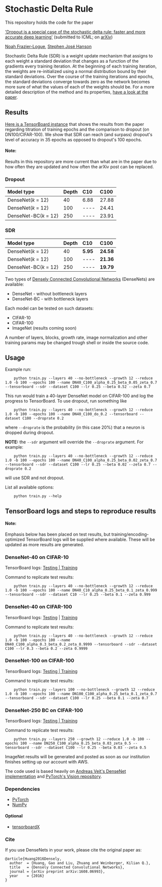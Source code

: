 # Stochastic Delta Rule

This repository holds the code for the paper 

['Dropout is a special case of the stochastic delta rule: faster and more accurate deep learning'](https://arxiv.org/abs/1808.03578) (submitted to ICML; on [arXiv](https://arxiv.org/abs/1808.03578))

[Noah Frazier-Logue](https://www.linkedin.com/in/noah-frazier-logue-1524b796/), [Stephen José Hanson](http://nwkpsych.rutgers.edu/~jose/)

Stochastic Delta Rule (SDR) is a weight update mechanism that assigns to each weight a standard deviation that changes as a function of the gradients every training iteration. At the beginning of each training iteration, the weights are re-initialized using a normal distribution bound by their standard deviations. Over the course of the training iterations and epochs, the standard deviations converge towards zero as the network becomes more sure of what the values of each of the weights should be. For a more detailed description of the method and its properties, [have a look at the paper](https://arxiv.org/abs/1808.03578).


## Results

[Here is a TensorBoard instance](https://boards.aughie.org/board/EchkCFmhLRg4tzFlcff5DUMX4i0/#scalars&_smoothingWeight=0) that shows the results from the paper regarding titration of training epochs and the comparison to dropout (on DN100/CIFAR-100). We show that SDR can reach (and surpass) dropout's level of accuracy in 35 epochs as opposed to dropout's 100 epochs.

#### Note:
Results in this repository are more current than what are in the paper due to how often they are updated and how often the arXiv post can be replaced.

### Dropout

|Model type            |Depth  |C10    |C100   |
|:---------------------|:------|:------|:------|
|DenseNet(*k* = 12)    |40     |6.88   |27.88  |
|DenseNet(*k* = 12)    |100    |----   |24.41  |
|DenseNet-BC(*k* = 12) |250    |----   |23.91  |

### SDR

|Model type            |Depth  |C10    |C100   |
|:---------------------|:------|:------|:------|
|DenseNet(*k* = 12)    |40     |**5.95**   |**24.58**  |
|DenseNet(*k* = 12)    |100    |----   |**21.36**  |
|DenseNet-BC(*k* = 12) |250    |----   |**19.79**  |


Two types of [Densely Connected Convolutional Networks](https://arxiv.org/abs/1608.06993) (DenseNets) are available:

- DenseNet - without bottleneck layers
- DenseNet-BC - with bottleneck layers

Each model can be tested on such datasets:

- CIFAR-10
- CIFAR-100
- ImageNet (results coming soon)

A number of layers, blocks, growth rate, image normalization and other training params may be changed trough shell or inside the source code.

## Usage

Example run:

```
    python train.py --layers 40 --no-bottleneck --growth 12 --reduce 1.0 -b 100 --epochs 100 --name DN40_C100_alpha_0.25_beta_0.05_zeta_0.7 --tensorboard --sdr --dataset C100 --lr 0.25 --beta 0.52 --zeta 0.7
```

This run would train a 40-layer DenseNet model on CIFAR-100 and log the progress to TensorBoard. To use dropout, run something like

```
    python train.py --layers 40 --no-bottleneck --growth 12 --reduce 1.0 -b 100 --epochs 100 --name DN40_C100_do_0.2 --tensorboard --dataset C100 --droprate 0.2
```

where `--droprate` is the probability (in this case 20%) that a neuron is dropped during dropout.

**NOTE:** the `--sdr` argument will override the `--droprate` argument. For example:

```
    python train.py --layers 40 --no-bottleneck --growth 12 --reduce 1.0 -b 100 --epochs 100 --name DN40_C100_alpha_0.25_beta_0.02_zeta_0.7 --tensorboard --sdr --dataset C100 --lr 0.25 --beta 0.02 --zeta 0.7 --droprate 0.2
```

will use SDR and not dropout.


List all available options:

```    
    python train.py --help
```


## TensorBoard logs and steps to reproduce results

#### Note: 
Emphasis below has been placed on test results, but training/encoding-optimized TensorBoard logs will be supplied where available. These will be updated as more results are generated.

### DenseNet-40 on CIFAR-10

TensorBoard logs: [Testing | Training](https://boards.aughie.org/board/LMcrxHaX-ahRA_hCMGjSxE-0huY/#scalars&_smoothingWeight=0)

Command to replicate test results:
```
    python train.py --layers 40 --no-bottleneck --growth 12 --reduce 1.0 -b 100 --epochs 100 --name DN40_C10_alpha_0.25_beta_0.1_zeta_0.999 --tensorboard --sdr --dataset C10 --lr 0.25 --beta 0.1 --zeta 0.999
```

### DenseNet-40 on CIFAR-100

TensorBoard logs: [Testing](https://boards.aughie.org/board/unQ_RhhiWJgfgVH-RC9RBWVZh68/#scalars&_smoothingWeight=0) | [Training](https://boards.aughie.org/board/GNcmrOhQdxgwQXx2rppuQWmPSf0/#scalars&_smoothingWeight=0)

Command to replicate test results:
```
    python train.py --layers 40 --no-bottleneck --growth 12 --reduce 1.0 -b 100 --epochs 100 --name DN40_C100_alpha_0.3_beta_0.2_zeta_0.9999 --tensorboard --sdr --dataset C100 --lr 0.3 --beta 0.2 --zeta 0.9999
```

### DenseNet-100 on CIFAR-100

TensorBoard logs: [Testing | Training](https://boards.aughie.org/board/0L-rz-a7b_L51jg26kPUCX59yJM/#scalars&_smoothingWeight=0)

Command to replicate test results:
```
    python train.py --layers 100 --no-bottleneck --growth 12 --reduce 1.0 -b 100 --epochs 100 --name DN100_C100_alpha_0.25_beta_0.1_zeta_0.7 --tensorboard --sdr --dataset C100 --lr 0.25 --beta 0.1 --zeta 0.7
```

### DenseNet-250 BC on CIFAR-100

TensorBoard logs: [Testing | Training](https://boards.aughie.org/board/FbVdH33aGV50OeW49LgFRDK96D8/#scalars&_smoothingWeight=0)

Command to replicate test results:
```
    python train.py --layers 250 --growth 12 --reduce 1.0 -b 100 --epochs 100 --name DN250_C100_alpha_0.25_beta_0.03_zeta_0.5 --tensorboard --sdr --dataset C100 --lr 0.25 --beta 0.03 --zeta 0.5
```

ImageNet results will be generated and posted as soon as our institution finishes setting up our account with AWS.


The code used is based heavily on [Andreas Veit's DenseNet implementation](https://github.com/andreasveit/densenet-pytorch) and [PyTorch's Vision repository](https://github.com/pytorch/vision/blob/master/torchvision/models/densenet.py).


### Dependencies
* [PyTorch](http://pytorch.org/)
* [NumPy](https://www.numpy.org/)

#### Optional
* [tensorboardX](https://github.com/lanpa/tensorboardX)


### Cite
If you use DenseNets in your work, please cite the original paper as:
```
@article{Huang2016Densely,
  author  = {Huang, Gao and Liu, Zhuang and Weinberger, Kilian Q.},
  title   = {Densely Connected Convolutional Networks},
  journal = {arXiv preprint arXiv:1608.06993},
  year    = {2016}
}
```



